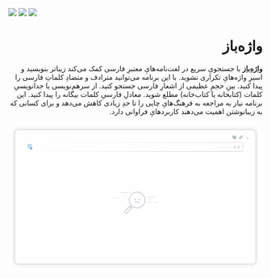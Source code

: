 [![](https://img.shields.io/github/downloads/alireza-rezaee/Vajehbaz/total)](https://github.com/alireza-rezaee/Vajehbaz/releases/latest)
[![](https://img.shields.io/github/v/release/alireza-rezaee/Vajehbaz)](https://github.com/alireza-rezaee/Vajehbaz/releases/latest)
[![](https://img.shields.io/github/license/alireza-rezaee/Vajehbaz)](./LICENSE.md)

<div dir="rtl">
  
# واژه‌باز

**[واژه‌باز](https://alireza-rezaee.github.io/Vajehbaz)** با جستجویِ سریع در لغت‌نامه‌هایِ معتبرِ فارسی کمک می‌کند زیباتر بنویسید و اسیرِ واژه‌هایِ تکراری نشوید. با این برنامه می‌توانید مترادف و متضادِ کلماتِ فارسی را پیدا کنید. بینِ حجمِ عظیمی از اشعارِ فارسی جستجو کنید. از سرهم‌نویسی یا جدانویسیِ کلمات (کتابخانه یا کتاب‌خانه) مطلع شوید. معادلِ فارسیِ کلمات بیگانه را پیدا کنید. این برنامه نیاز به مراجعه به فرهنگ‌هایِ چاپی را تا حدِ زیادی کاهش می‌دهد و برای کسانی که به زیبانوشتن اهمیت می‌دهند کاربردهایِ فراوانی دارد.

![واژه‌باز](demo.gif)

</div>
